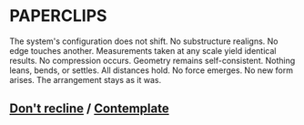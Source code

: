 # PAPERCLIPS

The system's configuration does not shift. No substructure realigns. No edge touches another. Measurements taken at any scale yield identical results. No compression occurs. Geometry remains self-consistent. Nothing leans, bends, or settles. All distances hold. No force emerges. No new form arises. The arrangement stays as it was.

## [Don't recline](page-51fa75be13ee4877) / [Contemplate](page-d30d1cba6a8821ca)
